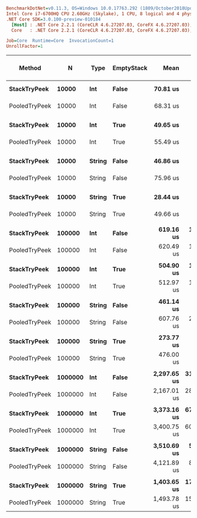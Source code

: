``` ini

BenchmarkDotNet=v0.11.3, OS=Windows 10.0.17763.292 (1809/October2018Update/Redstone5)
Intel Core i7-6700HQ CPU 2.60GHz (Skylake), 1 CPU, 8 logical and 4 physical cores
.NET Core SDK=3.0.100-preview-010184
  [Host] : .NET Core 2.2.1 (CoreCLR 4.6.27207.03, CoreFX 4.6.27207.03), 64bit RyuJIT
  Core   : .NET Core 2.2.1 (CoreCLR 4.6.27207.03, CoreFX 4.6.27207.03), 64bit RyuJIT

Job=Core  Runtime=Core  InvocationCount=1  
UnrollFactor=1  

```
|        Method |       N |   Type | EmptyStack |        Mean |       Error |        StdDev |      Median | Ratio | RatioSD | Gen 0/1k Op | Gen 1/1k Op | Gen 2/1k Op | Allocated Memory/Op |
|-------------- |-------- |------- |----------- |------------:|------------:|--------------:|------------:|------:|--------:|------------:|------------:|------------:|--------------------:|
|  **StackTryPeek** |   **10000** |    **Int** |      **False** |    **70.81 us** |   **3.7419 us** |    **10.6153 us** |    **73.94 us** |  **1.00** |    **0.00** |           **-** |           **-** |           **-** |                   **-** |
| PooledTryPeek |   10000 |    Int |      False |    68.31 us |   4.2100 us |    11.7357 us |    65.93 us |  0.99 |    0.24 |           - |           - |           - |                   - |
|               |         |        |            |             |             |               |             |       |         |             |             |             |                     |
|  **StackTryPeek** |   **10000** |    **Int** |       **True** |    **49.65 us** |   **0.0542 us** |     **0.0507 us** |    **49.61 us** |  **1.00** |    **0.00** |           **-** |           **-** |           **-** |                   **-** |
| PooledTryPeek |   10000 |    Int |       True |    55.49 us |   3.0806 us |     8.6384 us |    49.72 us |  1.14 |    0.18 |           - |           - |           - |                   - |
|               |         |        |            |             |             |               |             |       |         |             |             |             |                     |
|  **StackTryPeek** |   **10000** | **String** |      **False** |    **46.86 us** |   **0.8069 us** |     **0.6738 us** |    **47.30 us** |  **1.00** |    **0.00** |           **-** |           **-** |           **-** |                   **-** |
| PooledTryPeek |   10000 | String |      False |    75.96 us |   5.6803 us |    16.5698 us |    74.83 us |  1.57 |    0.42 |           - |           - |           - |                   - |
|               |         |        |            |             |             |               |             |       |         |             |             |             |                     |
|  **StackTryPeek** |   **10000** | **String** |       **True** |    **28.44 us** |   **0.0450 us** |     **0.0376 us** |    **28.42 us** |  **1.00** |    **0.00** |           **-** |           **-** |           **-** |                   **-** |
| PooledTryPeek |   10000 | String |       True |    49.66 us |   0.0729 us |     0.0646 us |    49.66 us |  1.75 |    0.00 |           - |           - |           - |                   - |
|               |         |        |            |             |             |               |             |       |         |             |             |             |                     |
|  **StackTryPeek** |  **100000** |    **Int** |      **False** |   **619.16 us** |  **17.3660 us** |    **49.2645 us** |   **596.12 us** |  **1.00** |    **0.00** |           **-** |           **-** |           **-** |                   **-** |
| PooledTryPeek |  100000 |    Int |      False |   620.49 us |  12.9043 us |    33.0787 us |   609.23 us |  1.01 |    0.10 |           - |           - |           - |                   - |
|               |         |        |            |             |             |               |             |       |         |             |             |             |                     |
|  **StackTryPeek** |  **100000** |    **Int** |       **True** |   **504.90 us** |  **12.8850 us** |    **12.0526 us** |   **508.23 us** |  **1.00** |    **0.00** |           **-** |           **-** |           **-** |                   **-** |
| PooledTryPeek |  100000 |    Int |       True |   512.97 us |  10.1755 us |    18.3485 us |   507.95 us |  1.01 |    0.04 |           - |           - |           - |                   - |
|               |         |        |            |             |             |               |             |       |         |             |             |             |                     |
|  **StackTryPeek** |  **100000** | **String** |      **False** |   **461.14 us** |   **8.7866 us** |     **9.0232 us** |   **456.59 us** |  **1.00** |    **0.00** |           **-** |           **-** |           **-** |                   **-** |
| PooledTryPeek |  100000 | String |      False |   607.76 us |  21.8786 us |    20.4653 us |   598.10 us |  1.32 |    0.06 |           - |           - |           - |                   - |
|               |         |        |            |             |             |               |             |       |         |             |             |             |                     |
|  **StackTryPeek** |  **100000** | **String** |       **True** |   **273.77 us** |   **6.5994 us** |     **9.2514 us** |   **274.04 us** |  **1.00** |    **0.00** |           **-** |           **-** |           **-** |                   **-** |
| PooledTryPeek |  100000 | String |       True |   476.00 us |   8.9172 us |     9.1573 us |   479.23 us |  1.74 |    0.06 |           - |           - |           - |                   - |
|               |         |        |            |             |             |               |             |       |         |             |             |             |                     |
|  **StackTryPeek** | **1000000** |    **Int** |      **False** | **2,297.65 us** | **315.1847 us** |   **841.2918 us** | **2,595.60 us** |  **1.00** |    **0.00** |           **-** |           **-** |           **-** |                   **-** |
| PooledTryPeek | 1000000 |    Int |      False | 2,167.01 us | 282.7427 us |   749.7936 us | 2,466.70 us |  0.95 |    0.11 |           - |           - |           - |                   - |
|               |         |        |            |             |             |               |             |       |         |             |             |             |                     |
|  **StackTryPeek** | **1000000** |    **Int** |       **True** | **3,373.16 us** | **671.6372 us** | **1,980.3376 us** | **2,652.74 us** |  **1.00** |    **0.00** |           **-** |           **-** |           **-** |                   **-** |
| PooledTryPeek | 1000000 |    Int |       True | 3,400.75 us | 605.7062 us | 1,785.9383 us | 2,877.71 us |  1.11 |    0.49 |           - |           - |           - |                   - |
|               |         |        |            |             |             |               |             |       |         |             |             |             |                     |
|  **StackTryPeek** | **1000000** | **String** |      **False** | **3,510.69 us** |  **52.1640 us** |    **48.7943 us** | **3,485.00 us** |  **1.00** |    **0.00** |           **-** |           **-** |           **-** |                   **-** |
| PooledTryPeek | 1000000 | String |      False | 4,121.89 us |  81.0317 us |   102.4792 us | 4,060.93 us |  1.18 |    0.04 |           - |           - |           - |                   - |
|               |         |        |            |             |             |               |             |       |         |             |             |             |                     |
|  **StackTryPeek** | **1000000** | **String** |       **True** | **1,403.65 us** | **172.3244 us** |   **508.1025 us** | **1,138.87 us** |  **1.00** |    **0.00** |           **-** |           **-** |           **-** |                   **-** |
| PooledTryPeek | 1000000 | String |       True | 1,493.78 us | 156.4176 us |   461.2008 us | 1,140.73 us |  1.11 |    0.32 |           - |           - |           - |                   - |
